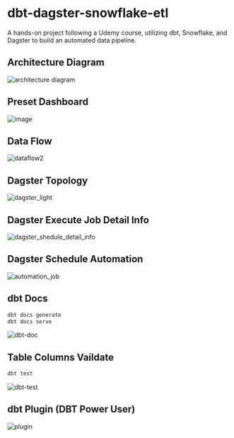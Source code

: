 # dbt-dagster-snowflake-etl
A hands-on project following a Udemy course, utilizing dbt, Snowflake, and Dagster to build an automated data pipeline.


## Architecture Diagram
![architecture diagram](https://github.com/user-attachments/assets/f5aa0bf8-fc81-4b90-9b3b-c35790b27d1b)

## Preset Dashboard
![image](https://github.com/user-attachments/assets/58d4e508-acdb-4019-95a7-e9794d248db3)

## Data Flow
![dataflow2](https://github.com/user-attachments/assets/0b9b30e6-c1a9-4c65-9d85-17e9d082eba2)


## Dagster Topology
![dagster_light](https://github.com/user-attachments/assets/b5b8fb6a-e708-4776-8f4d-f170a326e36f)

## Dagster Execute Job Detail Info
![dagster_shedule_detail_info](https://github.com/user-attachments/assets/489177f2-0c79-4478-a1b5-1f8fcea21be9)

## Dagster Schedule Automation
![automation_job](https://github.com/user-attachments/assets/27f7f6de-ce59-41a1-b51e-81fb997ae4b8)


## dbt Docs
```bash
dbt docs generate
dbt docs serve
```
![dbt-doc](https://github.com/user-attachments/assets/67dc7b8e-b097-465f-bb5d-779d9547f5d6)


## Table Columns Vaildate
```bash
dbt test
```
![dbt-test](https://github.com/user-attachments/assets/de01dffb-cf2a-4dc0-82be-b0856830ac11)


## dbt Plugin (DBT Power User)
![plugin](https://github.com/user-attachments/assets/b4b5caf6-8875-4eee-8d1a-2115edc22ca2)
